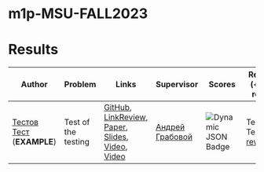 # m1p-MSU-FALL2023

# Results
| Author | Problem | Links | Supervisor | Scores | Reviewer (+link to review)|
| ------ | ------- | ----- | ---------- | ------ | ------------------------- |
| [Тестов Тест](https://github.com/andriygav) (**EXAMPLE**) | Test of the testing | [GitHub](https://github.com/intsystems/TEST/tree/master), [LinkReview](LINK), [Paper](https://github.com/intsystems/TEST/blob/master/paper/main.pdf), [Slides](https://github.com/intsystems/TEST/blob/master/slides/main.pdf), [Video](https://www.youtube.com/watch?v=xW_lXGn1WHs&t=24s), [Video](https://youtu.be/9ELhIqjFSE8) | [Андрей Грабовой](https://intelligent-systems-phystech.github.io/ru/people/grabovoy_av/index.html) | ![Dynamic JSON Badge](https://img.shields.io/badge/dynamic/json?url=https%3A%2F%2Fraw.githubusercontent.com%2Fintsystems%2FTEST%2Fmaster%2Fscore.json&query=message&label=%20&cacheSeconds=10) | Тестоевич Тест, [review](LINK)  |
